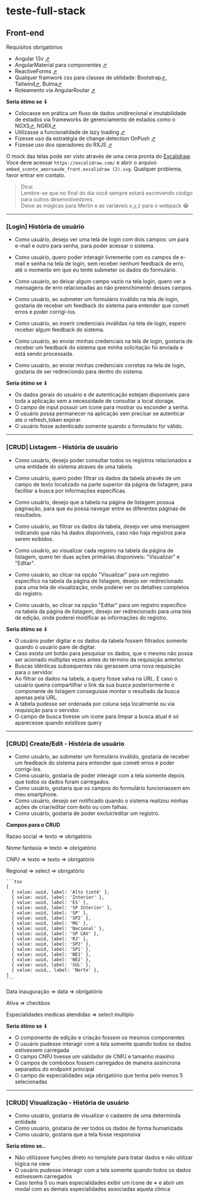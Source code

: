 # teste-full-stack

## Front-end

Requisitos obrigatórios
- Angular 13v [⇗](https://angular.io/docs)
- AngularMaterial para componentes [⇗](https://material.angular.io/)
- ReactiveForms [⇗](https://angular.io/guide/reactive-forms) 
- Qualquer framwork css para classes de utilidade: Bootstrap[⇗](https://getbootstrap.com/docs/5.2/utilities/api/), Tailwind[⇗](https://tailwindcss.com/), Bulma[⇗](https://bulma.io/) 
- Roteamento via AngularRoutar [⇗](https://angular.io/guide/routing-overview)


**Seria ótimo se ⇓**
- Colocasse em prática um fluxo de dados unidirecional e imutabilidade de estados via frameworks de gerenciamento de estados como o NGXS[⇗](https://www.ngxs.io/), NGRX[⇗](https://ngrx.io/)
- Utilizasse a funcionalidade de lazy loading [⇗](https://angular.io/guide/lazy-loading-ngmodules)
- Fizesse uso da estratégia de change detection OnPush [⇗](https://angular.io/guide/change-detection-skipping-subtrees#skipping-component-subtrees)
- Fizesse uso dos operadores do RXJS [⇗](https://rxjs.dev/api)

O mock das telas pode ser visto através de uma cena pronta do [Excalidraw](https://drive.google.com/file/d/1oz3gPyf-lODarqtMcWDPv5yXx5wfekA1/view?usp=sharing). Voce deve acessar `https://excalidraw.com/` e abrir o arquivo `embed_scente_amorsaude_front.excalidraw (2).svg`. Qualquer problema, favor entrar em contato.

> Dica:<br /> 
> Lembre-se que no final do dia você sempre estará escrevendo código para outros desenvolvedores.<br />
> Deixe as mágicas para Merlin e as variáveis x,y,z para o webpack 😂

----

### [Login] História de usuário

- Como usuário, desejo ver uma tela de login com dois campos: um para e-mail e outro para senha, para poder acessar o sistema.

- Como usuário, quero poder interagir livremente com os campos de e-mail e senha na tela de login, sem receber nenhum feedback de erro, até o momento em que eu tente submeter os dados do formulário.

- Como usuário, ao deixar algum campo vazio na tela login, quero ver a mensagens de erro relacionadas ao não preenchimento desses campos.

- Como usuário, ao submeter um formulário inválido na tela de login, gostaria de receber um feedback do sistema  para entender que cometi erros e poder corrigi-los.

- Como usuário, ao inserir credenciais inválidas na tela de login, espero receber algum feedback do sistema.

- Como usuário, ao enviar minhas credenciais na tela de login, gostaria de receber um feedback do sistema que minha solicitação foi enviada e está sendo processada.

- Como usuário, ao enviar minhas credenciais corretas na tela de login, gostaria de ser redireciondo para dentro do sistema.

**Seria ótimo se ⇓**

- Os dados gerais do usuário e de autenticação estejam disponíveis para toda a aplicação sem a necessidade de consultar a local storage.
- O campo de input possuir um ícone para mostrar ou esconder a senha.
- O usuário possa permanecer na aplicação sem precisar se autenticar ate o refresh_token expirar.
- O usuário fosse autenticado somente quando o formulário for válido.

----

### [CRUD] Listagem - História de usuário

- Como usuário, desejo poder consultar todos os registros relacionados a uma entidade do sistema atraves de uma tabela.

- Como usuário, quero poder filtrar os dados da tabela através de um campo de texto localizado na parte superior da página de listagem, para facilitar a busca por informações específicas.

- Como usuário, desejo que a tabela na página de listagem possua paginação, para que eu possa navegar entre as diferentes páginas de resultados.

- Como usuário, ao filtrar os dados da tabela, desejo ver uma mensagem indicando que não há dados disponíveis, caso não haja registros para serem exibidos.

- Como usuário, ao visualizar cada registro na tabela da página de listagem, quero ter duas ações primárias disponíveis: "Visualizar" e "Editar".

- Como usuário, ao clicar na opção "Visualizar" para um registro específico na tabela da página de listagem, desejo ser redirecionado para uma tela de visualização, onde poderei ver os detalhes completos do registro.

- Como usuário, ao clicar na opção "Editar" para um registro específico na tabela da página de listagem, desejo ser redirecionado para uma tela de edição, onde poderei modificar as informações do registro.

**Seria ótimo se ⇓**

- O usuário puder digitar e os dados da tabela fossem filtrados somente quando o usuário pare de digitar.
- Caso exista um botão para pesquisar os dados, que o mesmo não possa ser acionado múltiplas vezes antes do término da requisição anterior.
- Buscas idênticas subsequentes não gerassem uma nova requisição para o servidor.
- Ao filtrar os dados na tabela, a query fosse salva na URL. E caso o usuário queira compartilhar o link da sua busca posteriormente o componente de listagem conseguisse montar o resultado da busca apenas pela URL.
- A tabela pudesse ser ordenada por coluna seja localmente ou via requisição para o servidor.
- O campo de busca tivesse um ícone para limpar a busca atual é só aparecesse quando existisse query

----

### [CRUD] Create/Edit - História de usuário

- Como usuário, ao submeter um formulário inválido, gostaria de receber um feedback do sistema para entender que cometi erros e poder corrigi-los.
- Como usuário, gostaria de poder interagir com a tela somente depois que todos os dados foram carregados.
- Como usuário, gostaria que os campos do formulário funcionassem em meu smartphone.
- Como usuário, desejo ser notificado quando o sistema realizou minhas ações de criar/editar com êxito ou com falhas.
- Como usuário, gostaria de poder excluir/editar um registro.

**Campos para o CRUD**

Razao social ⇒ texto ⇒ obrigatório 

Nome fantasia ⇒ texto ⇒ obrigatório  

CNPJ ⇒ texto ⇒ texto ⇒ obrigatório 

Regional ⇒ select ⇒ obrigatório 
    
    ```tsx
    [
      { value: uuid, label: 'Alto tietê' },
      { value: uuid, label: 'Interior' },
      { value: uuid, label: 'ES' },
      { value: uuid, label: 'SP Interior' },
      { value: uuid, label: 'SP' },
      { value: uuid, label: 'SP2' },
      { value: uuid, label: 'MG' },
      { value: uuid, label: 'Nacional' },
      { value: uuid, label: 'SP CAV' },
      { value: uuid, label: 'RJ' },
      { value: uuid, label: 'SP2' },
      { value: uuid, label: 'SP1' },
      { value: uuid, label: 'NE1' },
      { value: uuid, label: 'NE2' },
      { value: uuid, label: 'SUL' },
      { value: uuid,, label: 'Norte' },
    ]
    ```
    

Data inauguração ⇒ data  ⇒ obrigatório 

Ativa ⇒ checkbox 

Especialidades medicas atendidas ⇒ select multiplo 

**Seria ótimo se ⇓**
- O componente de edição e criação fossem os mesmos componentes
- O usuário pudesse interagir com a tela somente quando todos os dados estivessem carregada
- O campo CNPJ tivesse um validador de CNPJ e tamanho maximo
- O campos de combobox fossem carregados de maneira assíncrona separados do endpoint principal
- O campo de especialidades seja obrigatório que tenha pelo menos 5 selecionadas

----

### [CRUD] Visualização - História de usuário

- Como usuário, gostaria de visualizar o cadastro de uma determinda entidade
- Como usuário, gostaria de ver todos os dados de forma humanizada
- Como usuário, gostaria que a tela fosse responsiva

**Seria otimo se..**

- Não utilizasse funções direto no template para tratar dados e não utilizar lógica na view
- O usuário pudesse interagir com a tela somente quando todos os dados estivessem carregados
- Caso tenha 5 ou mais especialidades exibir um ícone de **+** e abrir um modal com as demais especialidades associadas aquela clínica


